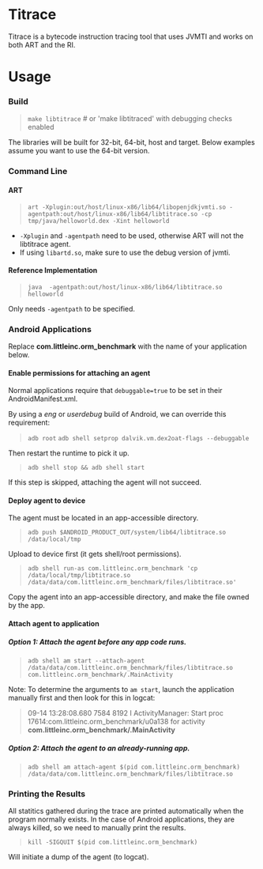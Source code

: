 # Titrace

Titrace is a bytecode instruction tracing tool that uses JVMTI and works on both ART and the RI.

# Usage
### Build
>    `make libtitrace`  # or 'make libtitraced' with debugging checks enabled

The libraries will be built for 32-bit, 64-bit, host and target. Below examples assume you want to use the 64-bit version.
### Command Line
#### ART
>    `art -Xplugin:out/host/linux-x86/lib64/libopenjdkjvmti.so -agentpath:out/host/linux-x86/lib64/libtitrace.so -cp tmp/java/helloworld.dex -Xint helloworld`

* `-Xplugin` and `-agentpath` need to be used, otherwise ART will not the libtitrace agent.
* If using `libartd.so`, make sure to use the debug version of jvmti.
#### Reference Implementation
>    `java  -agentpath:out/host/linux-x86/lib64/libtitrace.so helloworld`

Only needs `-agentpath` to be specified.
### Android Applications
Replace __com.littleinc.orm_benchmark__ with the name of your application below.
#### Enable permissions for attaching an agent
Normal applications require that `debuggable=true` to be set in their AndroidManifest.xml.

By using a *eng* or *userdebug* build of Android, we can override this requirement:
> `adb root`
> `adb shell setprop dalvik.vm.dex2oat-flags --debuggable`

Then restart the runtime to pick it up.
> `adb shell stop && adb shell start`

If this step is skipped, attaching the agent will not succeed.
#### Deploy agent to device
The agent must be located in an app-accessible directory.

> `adb push $ANDROID_PRODUCT_OUT/system/lib64/libtitrace.so  /data/local/tmp`

Upload to device first (it gets shell/root permissions).

> `adb shell run-as com.littleinc.orm_benchmark 'cp /data/local/tmp/libtitrace.so /data/data/com.littleinc.orm_benchmark/files/libtitrace.so'`

Copy the agent into an app-accessible directory, and make the file owned by the app.

#### Attach agent to application

##### Option 1: Attach the agent before any app code runs.
> `adb shell am start --attach-agent /data/data/com.littleinc.orm_benchmark/files/libtitrace.so com.littleinc.orm_benchmark/.MainActivity`

Note: To determine the arguments to `am start`, launch the application manually first and then look for this in logcat:

> 09-14 13:28:08.680  7584  8192 I ActivityManager: Start proc 17614:com.littleinc.orm_benchmark/u0a138 for activity **com.littleinc.orm_benchmark/.MainActivity**

##### Option 2: Attach the agent to an already-running app.
> `adb shell am attach-agent $(pid com.littleinc.orm_benchmark)  /data/data/com.littleinc.orm_benchmark/files/libtitrace.so`

### Printing the Results
All statitics gathered during the trace are printed automatically when the program normally exists. In the case of Android applications, they are always killed, so we need to manually print the results.

>    `kill -SIGQUIT $(pid com.littleinc.orm_benchmark)`

Will initiate a dump of the agent (to logcat).

